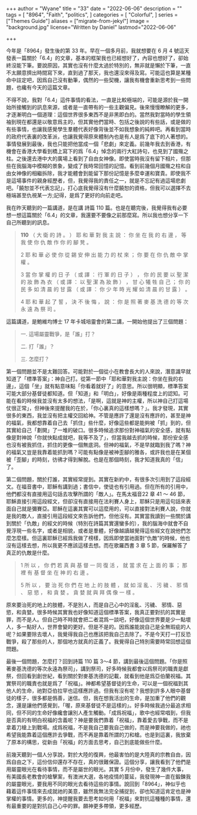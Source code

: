 +++
author = "Wyane"
title = "33"
date = "2022-06-06"
description = ""
tags = [
    "8964",
    "Faith",
    "politics",
]
categories = [
    "Colorful",
]
series = ["Themes Guide"]
aliases = ["migrate-from-jekyl"]
image = "background.jpg"
license="Written by Daniel"
lastmod="2022-06-06"

+++

  今年是「8964」發生後的第 33 年。早在一個多月前，我就想要在 6 月 4 號這天發表一篇關於「6.4」的文章，基本的框架我也已經想好了，內容也想好了，卻始終沒能下筆。要說原因，其實也沒有什麼太過於特別的，無非就是懶於下筆，一直不太願意擠出時間寫下來，直到過了那天，我也還沒來得及寫。可能這也算是某種命中註定吧，因爲自己沒有動筆，偶然的一些契機，讓我有機會重新思考到一些問題，也纔有今天的這篇文章。

  不得不說，我對「6.4」這件事情的看法，一直是比較極端的，可能是源於我一開始所接觸到的訊息來源，或者是一直帶有的一些主觀偏見。後來慢慢瞭解的更多，才逐漸明白一個道理：這個世界很多東西不是非黑即白的。當然我對當時的學生領袖到現在都還是以敬意爲主的，但其實他們當時、包括之後說的有些話，或是做的有些事情，也讓我感覺學生羣體代表好像背後並不如我想象的純粹吧。再看到當時的政府代表裏的改革派，也讓我覺得原來體制內也是有人是爲了底下的人著想的。事情發展到最後，我也只能把他當成一個「悲劇」來定義。前幾年我去到香港，有機會在香港大學看到橋上寫下的爲「6.4」悼念的兩行大紅詩句，也見到了國殤之柱。之後還去港中大的廣場上看到了自由女神像。即使當時我沒有留下相片，但那些在我腦海中模糊的景象，變成了我時常回憶的記憶。看到前幾個月國殤之柱和自由女神像的相繼拆除，我才能體會到能留下那份記憶是多麼幸運和寶貴。即使我不是這場事件的親身經歷者，但，我覺得我的責任之一，就是不忘記有過這場悲劇吧。「饒恕並不代表忘記」，打心底我覺得沒有什麼饒恕的資格，但我可以選擇不去極端甚至仇視某一方;記得，是爲了更好的向前走吧。

  我在昨天聽到的一篇講道，是在講 詩篇 110 篇。也是在聽完後，我覺得我有必要想一想這篇關於「6.4」的文章，我還要不要像之前那麼寫。所以我也想分享一下自己所聽到的訊息。

>   **110** （ 大 衛 的 詩 。 ） 耶 和 華 對 我 主 說 ： 你 坐 在 我 的 右 邊 ， 等 我 使 你 仇 敵 作 你 的 腳 凳 。
>
> 2 耶 和 華 必 使 你 從 錫 安 伸 出 能 力 的 杖 來 ； 你 要 在 你 仇 敵 中 掌 權 。
>
> 3 當 你 掌 權 的 日 子 （ 或 譯 ： 行 軍 的 日 子 ） ， 你 的 民 要 以 聖 潔 的 妝 飾 為 衣 （ 或 譯 ： 以 聖 潔 為 妝 飾 ） ， 甘 心 犧 牲 自 己 ； 你 的 民 多 如 清 晨 的 甘 露 （ 或 譯 ： 你 少 年 時 光 耀 如 清 晨 的 甘 露 ） 。
>
> 4 耶 和 華 起 了 誓 ， 決 不 後 悔 ， 說 ： 你 是 照 著 麥 基 洗 德 的 等 次 永 遠 為 祭 司 。

  這篇講道，是鮑維均博士 17 年卡城培靈會的第二講，一開始他提出了三個問題：

> 一. 這場屬靈戰爭，是「誰」打？
>
> 二. 打「誰」？
>
> 三. 怎麼打？

  第一個問題並不是太難回答。可能對於一個從小在教會長大的人來說，潛意識早就知道了「標準答案」：神自己打。從第一節中「耶和華對我主說：你坐在我的右邊」，這個「坐」就有點意味點「你看着就好了」的意思。所以很明顯，標準答案可能大部分基督徒都知道。但「知道」和「明白」，好像是兩種程度上的認知。可能在看的時候我並沒有太多的想法，「是啊，這就是神的主權，所以神自己打這場仗很正常」，但神後來提醒我的在於，「你心裏真的這樣想嗎？」。我才發現，其實很多的東西，我並沒有把主權交回給神。不管是應許了還是沒有應許的，甚至是神的福氣，我都想靠着自己去「抓住」些什麼，好像這些都是能夠被「抓」到的，但其實給自己「劃開」了一堆的破口。很多時候追求那份對神福氣的安全感，就有點像是對神說「你就快點成就吧，我等不及了」，但當我越去抓的時候，那份安全感也沒有被我抓住，抓住的更像一個無底洞。但神的福氣，不是早就臨到我了嗎？神的福氣又豈是我靠着能抓到嗎？可能有點像是被神歪腳的雅各，或許我也是在某個被「歪腳」的時刻，彷彿才得到解脫。也是在那個時刻，我才知道我真的「信」了。

  第二個問題，關於打誰，其實經常提到。其實在新約中，有很多次引用到了這段經文。在福音書中，耶穌有講到過；書信中，使徒也有引用過。但在所有的引用中，他們都沒有直接用這句話去攻擊所謂的「敵人」。在馬太福音22 章 41 ～ 46 節，耶穌直接引用這段經文，但卻沒有直接用在法利賽人身上，耶穌只是用這句話來表面自己就是彌賽亞。耶穌在這裏其實可以這麼用的，可以直接對法利賽人說，你就是我的敵人，直接引用這段經文來告訴他們，但他沒有。其實當我讀到一些關於講到關於「仇敵」的經文的時候（特別在詩篇其實還蠻多的），我的腦海中就會不自覺浮現一些名字，或者是相貌，或者是羣體，好像越讀越覺得這些經文在說他們怎麼怎麼樣。但這裏耶穌已經爲我做了榜樣，因爲即使當祂面對“仇敵”的時候，他也沒有這樣去想，所以我更不應該這樣去想。而在歌羅西書 3 章 5 節，保羅解答了真正的仇敵是什麼。

> 1 所 以 ， 你 們 若 真 與 基 督 一 同 復 活 ， 就 當 求 在 上 面 的 事 ； 那 裡 有 基 督 坐 在 神 的 右 邊 。
>
> 5 所 以 ， 要 治 死 你 們 在 地 上 的 肢 體 ， 就 如 淫 亂 、 污 穢 、 邪 情 、 惡 慾 ， 和 貪 婪 。 貪 婪 就 與 拜 偶 像 一 樣 。

原來要治死的地上的肢體，不是別人，而是自己心中的淫亂、污穢、 邪情、惡慾，和貪婪。很多時候其實我也好像知道這個標準答案，我真正要對抗的其實是罪，而不是人。但自己時不時就會把二者混爲一談吧，好像這個世界要是少一點壞人，多一點好人，世界會變的更好。但是不是的。因爲誰能說自己是全無瑕疵的人呢？如果要除去壞人，我覺得我自己也應該把我自己去除了。不是今天打一打反恐戰爭，殺了那些的人，那個地方就真的正義了。我覺得自己特別需要時常回想這個問題。

  最後一個問題，怎麼打？回到詩篇 110 篇 3～4 節，講到最後這個問題。「你是照著麥基洗德的等次永遠為祭司」，講到祭司，好多時候我都會以爲祭司的職責是獻祭，但回看到創世紀，看到關於對麥基洗德的記載，就看到他是爲亞伯蘭祝福。其實祭司的職責也就是爲了「祝福」。神都希望基督徒的生命，可以是一個祝福到其他人的生命，祂對亞伯拉罕也這樣應許過。但我有沒有呢？我想到許多人眼中基督徒的樣子，很多都是僞善，迷信。但，我在想我活出的生命，是加重了他們的觀念，還是讓他們感覺到，「喔，原來基督徒不是這樣的」。好多時候我過分最追求相同，但不同的生命好像纔會讓別人產生觸動。「成爲祝福」，歌中也經常唱到，但我是否真的有明白祝福的含義呢？神是要我們靠着「祝福」，靠着愛去爭戰，而不是拿着刀槍上到戰場。成爲祝福，不是我自己要我自己做的，而是神要我做的，祂也希望我能靠着這個應許去爭戰，而不再是靠着所謂的刀和槍。也是到這裏，我放棄了原本的構思，從新由「祝福」的方面去思考，自己到底能做些什麼。

  前幾天聽到一個人分享說，對於大陸的復興，他最害怕的是大陸真的宗教自由，因爲自由之下，這份信仰還存不存在，真的很難保證。這個分享，讓我看到了他們是用屬靈眼光在看待事情，而不是屬世的眼光。其實 5 月份中，發生了幾件大事，有美國長老教會的槍擊案，有澳洲大選，各地疫情的蔓延，我發現神一直在鍛鍊我的屬靈眼光，要我用不同的眼光去看待這些的事情。說回到「8964」，神似乎也藉着這件事情來去成就祂的美意，雖然我無法完全捕捉到，卻也知道這肯定也是神掌權的事情。更多的，神提醒我要去思考如何用「祝福」來對抗這種種的事情，還有最重要的是對抗自己心中的罪。願神更多帶領，更多經歷。

